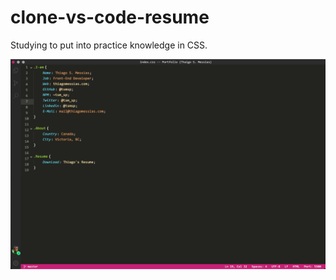 # clone-vs-code-resume


Studying to put into practice knowledge in CSS.

![image info](imagem.png)


